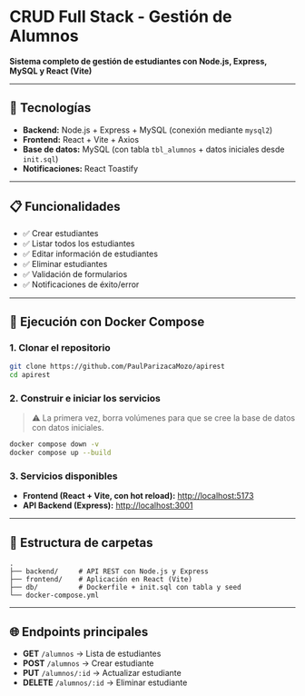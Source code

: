 # CRUD Full Stack - Gestión de Alumnos

**Sistema completo de gestión de estudiantes con Node.js, Express, MySQL y React (Vite)**  

---

## 🚀 Tecnologías

- **Backend:** Node.js + Express + MySQL (conexión mediante `mysql2`)
- **Frontend:** React + Vite + Axios
- **Base de datos:** MySQL (con tabla `tbl_alumnos` + datos iniciales desde `init.sql`)
- **Notificaciones:** React Toastify

---

## 📋 Funcionalidades

- ✅ Crear estudiantes  
- ✅ Listar todos los estudiantes  
- ✅ Editar información de estudiantes  
- ✅ Eliminar estudiantes  
- ✅ Validación de formularios  
- ✅ Notificaciones de éxito/error  

---

## 🐳 Ejecución con Docker Compose

### 1. Clonar el repositorio

```bash
git clone https://github.com/PaulParizacaMozo/apirest
cd apirest
````

### 2. Construir e iniciar los servicios

> ⚠️ La primera vez, borra volúmenes para que se cree la base de datos con datos iniciales.

```bash
docker compose down -v
docker compose up --build
```

### 3. Servicios disponibles

- **Frontend (React + Vite, con hot reload):** [http://localhost:5173](http://localhost:5173)
- **API Backend (Express):** [http://localhost:3001](http://localhost:3001)

---

## 📂 Estructura de carpetas

```
.
├── backend/     # API REST con Node.js y Express
├── frontend/    # Aplicación en React (Vite)
├── db/          # Dockerfile + init.sql con tabla y seed
└── docker-compose.yml
```

---

## 🌐 Endpoints principales

- **GET** `/alumnos` → Lista de estudiantes
- **POST** `/alumnos` → Crear estudiante
- **PUT** `/alumnos/:id` → Actualizar estudiante
- **DELETE** `/alumnos/:id` → Eliminar estudiante
